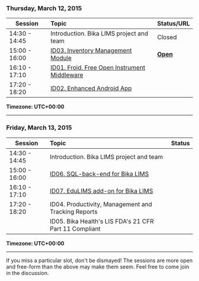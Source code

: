 ### Thursday, March 12, 2015

| Session       | Topic                                                   | Status/URL |
|---------------|:--------------------------------------------------------|:-----------| 
| 14:30 - 14:45 | Introduction. Bika LIMS project and team | Closed |
| 15:00 - 16:00 | [ID03. Inventory Management Module](https://github.com/bikalabs/Bika-LIMS/wiki/GSoC-%C2%B7-Inventory-Management-Module) | **[Open](https://plus.google.com/hangouts/_/gt32zgylbebbzzjpfcpkcnz2pia)** |
| 16:10 - 17:10 | [ID01. Froid. Free Open Instrument Middleware](https://github.com/bikalabs/Bika-LIMS/wiki/GSoC-%C2%B7-Froid.-Free-Open-Instrument-Middleware) | |
| 17:20 - 18:20 | [ID02. Enhanced Android App](https://github.com/bikalabs/Bika-LIMS/wiki/GSoC-%C2%B7-Enhanced-Android-App) | |

**Timezone: UTC+00:00**

***

### Friday, March 13, 2015

| Session       | Topic                                                   | Status |
|---------------|:--------------------------------------------------------|:-------| 
| 14:30 - 14:45 | Introduction. Bika LIMS project and team
| 15:00 - 16:00 | [ID06. SQL-back-end for Bika LIMS](https://github.com/bikalabs/Bika-LIMS/wiki/GSoC-%C2%B7-SQL-back-end-for-Bika-LIMS) | |
| 16:10 - 17:10 | [ID07. EduLIMS add-on for Bika LIMS](https://github.com/bikalabs/Bika-LIMS/wiki/GSoC-%C2%B7-EduLIMS-add-on-for-Bika-LIMS) | |
| 17:20 - 18:20 | ID04. Productivity, Management and Tracking Reports | |
|               | ID05. Bika Health's LIS FDA's 21 CFR Part 11 Compliant | |

**Timezone: UTC+00:00**

***

If you miss a particular slot, don't be dismayed!  The sessions are more open and free-form than the above may make them seem.  Feel free to come join in the discussion.
